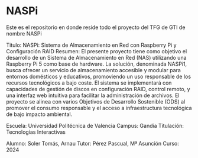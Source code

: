 # NASPi
Este es el repositorio en donde reside todo el proyecto del TFG de GTI de nombre NASPi

Titulo: NASPi: Sistema de Almacenamiento en Red con Raspberry Pi y Configuración RAID
Resumen: El presente proyecto tiene como objetivo el desarrollo de un Sistema de Almacenamiento en Red (NAS) utilizando una Raspberry Pi 5 como base de hardware. La solución, denominada NASPi1, busca ofrecer un servicio de almacenamiento accesible y modular para entornos domésticos y educativos, promoviendo un uso responsable de los recursos tecnológicos a bajo coste. El sistema se implementará con capacidades de gestión de discos en configuración RAID, control remoto, y una interfaz web intuitiva para facilitar la administración de archivos. El proyecto se alinea con varios Objetivos de Desarrollo Sostenible (ODS) al promover el consumo responsable y el acceso a infraestructura tecnológica de bajo impacto ambiental.

Escuela: Universidad Politécnica de Valencia
Campus: Gandia
Titulación: Tecnologías Interactivas

Alumno: Soler Tomás, Arnau
Tutor: Pérez Pascual, Mª Asunción
Curso: 2024
